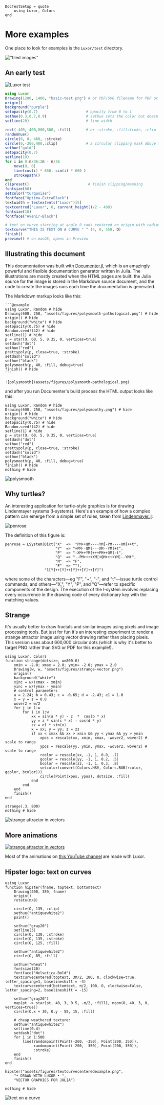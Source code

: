 ```@meta
DocTestSetup = quote
    using Luxor, Colors
end
```

# More examples

One place to look for examples is the `Luxor/test` directory.

!["tiled images"](assets/figures/tiled-images.png)

## An early test

![Luxor test](assets/figures/basic-test.png)

```julia
using Luxor
Drawing(1200, 1400, "basic-test.png") # or PDF/SVG filename for PDF or SVG
origin()
background("purple")
setopacity(0.7)                      # opacity from 0 to 1
sethue(0.3,0.7,0.9)                  # sethue sets the color but doesn't change the opacity
setline(20)                          # line width

rect(-400,-400,800,800, :fill)       # or :stroke, :fillstroke, :clip
randomhue()
circle(0, 0, 460, :stroke)
circle(0,-200,400,:clip)             # a circular clipping mask above the x axis
sethue("gold")
setopacity(0.7)
setline(10)
for i in 0:π/36:2π - π/36
    move(0, 0)
    line(cos(i) * 600, sin(i) * 600 )
    strokepath()
end
clipreset()                           # finish clipping/masking
fontsize(60)
setcolor("turquoise")
fontface("Optima-ExtraBlack")
textwidth = textextents("Luxor")[5]
textcentred("Luxor", 0, current_height()/2 - 400)
fontsize(18)
fontface("Avenir-Black")

# text on curve starting at angle 0 rads centered on origin with radius 550
textcurve("THIS IS TEXT ON A CURVE " ^ 14, 0, 550, O)
finish()
preview() # on macOS, opens in Preview
```

## Illustrating this document

This documentation was built with [Documenter.jl](https://github.com/JuliaDocs/Documenter.jl), which is an amazingly powerful and flexible documentation generator written in Julia. The illustrations are mostly created when the HTML pages are built: the Julia source for the image is stored in the Markdown source document, and the code to create the images runs each time the documentation is generated.

The Markdown markup looks like this:

`````
```@example
using Luxor, Random # hide
Drawing(600, 250, "assets/figures/polysmooth-pathological.png") # hide
origin() # hide
background("white") # hide
setopacity(0.75) # hide
Random.seed!(42) # hide
setline(1) # hide
p = star(O, 60, 5, 0.35, 0, vertices=true)
setdash("dot")
sethue("red")
prettypoly(p, close=true, :stroke)
setdash("solid")
sethue("black")
polysmooth(p, 40, :fill, debug=true)
finish() # hide
```

![polysmooth](assets/figures/polysmooth-pathological.png)
`````

and after you run Documenter's build process the HTML output looks like this:

```@example
using Luxor, Random # hide
Drawing(600, 250, "assets/figures/polysmoothy.png") # hide
origin() # hide
background("white") # hide
setopacity(0.75) # hide
Random.seed!(42) # hide
setline(1) # hide
p = star(O, 60, 5, 0.35, 0, vertices=true)
setdash("dot")
sethue("red")
prettypoly(p, close=true, :stroke)
setdash("solid")
sethue("black")
polysmooth(p, 40, :fill, debug=true)
finish() # hide
nothing # hide
```

![polysmooth](assets/figures/polysmoothy.png)

## Why turtles?

An interesting application for turtle-style graphics is for drawing Lindenmayer systems (l-systems). Here's an example of how a complex pattern can emerge from a simple set of rules, taken from [Lindenmayer.jl](https://github.com/cormullion/Lindenmayer.jl):

![penrose](assets/figures/penrose.png)

The definition of this figure is:

```
penrose = LSystem(Dict("X"  =>  "PM++QM----YM[-PM----XM]++t",
                       "Y"  => "+PM--QM[---XM--YM]+t",
                       "P"  => "-XM++YM[+++PM++QM]-t",
                       "Q"  => "--PM++++XM[+QM++++YM]--YMt",
                       "M"  => "F",
                       "F"  => ""),
                  "1[Y]++[Y]++[Y]++[Y]++[Y]")
```

where some of the characters—eg "F", "+", "-", and "t"—issue turtle control commands, and others—"X,", "Y", "P", and "Q"—refer to specific components of the design. The execution of the l-system involves replacing every occurrence in the drawing code of every dictionary key with the matching values.

## Strange

It's usually better to draw fractals and similar images using pixels and image processing tools. But just for fun it's an interesting experiment to render a strange attractor image using vector drawing rather than placing pixels. This version uses about 600,000 circular dots (which is why it's better to target PNG rather than SVG or PDF for this example!).

```@example
using Luxor, Colors
function strange(dotsize, w=800.0)
    xmin = -2.0; xmax = 2.0; ymin= -2.0; ymax = 2.0
    Drawing(w, w, "assets/figures/strange-vector.png")
    origin()
    background("white")
    xinc = w/(xmax - xmin)
    yinc = w/(ymax - ymin)
    # control parameters
    a = 2.24; b = 0.43; c = -0.65; d = -2.43; e1 = 1.0
    x = y = z = 0.0
    wover2 = w/2
    for j in 1:w
        for i in 1:w
            xx = sin(a * y) - z  *  cos(b * x)
            yy = z * sin(c * x) - cos(d * y)
            zz = e1 * sin(x)
            x = xx; y = yy; z = zz
            if xx < xmax && xx > xmin && yy < ymax && yy > ymin
                xpos = rescale(xx, xmin, xmax, -wover2, wover2) # scale to range
                ypos = rescale(yy, ymin, ymax, -wover2, wover2) # scale to range
                rcolor = rescale(xx, -1, 1, 0.0, .7)
                gcolor = rescale(yy, -1, 1, 0.2, .5)
                bcolor = rescale(zz, -1, 1, 0.3, .8)
                setcolor(convert(Colors.HSV, Colors.RGB(rcolor, gcolor, bcolor)))
                circle(Point(xpos, ypos), dotsize, :fill)
            end
        end
    end
    finish()
end

strange(.3, 800)
nothing # hide
```

![strange attractor in vectors](assets/figures/strange-vector.png)

## More animations

[![strange attractor in vectors](assets/figures/animation-screengrab.jpg)](https://youtu.be/1FA2FgJU6dM)

Most of the animations on [this YouTube channel](https://www.youtube.com/channel/UCfd52kTA5JpzOEItSqXLQxg) are made with Luxor.

## Hipster logo: text on curves

```@example
using Luxor
function hipster(fname, toptext, bottomtext)
    Drawing(400, 350, fname)
    origin()
    rotate(π/8)

    circle(O, 135, :clip)
    sethue("antiquewhite2")
    paint()

    sethue("gray20")
    setline(3)
    circle(O, 130, :stroke)
    circle(O, 135, :stroke)
    circle(O, 125, :fill)

    sethue("antiquewhite2")
    circle(O, 85, :fill)

    sethue("wheat")
    fontsize(20)
    fontface("Helvetica-Bold")
    textcurvecentered(toptext, 3π/2, 100, O, clockwise=true,  letter_spacing=1, baselineshift = -4)
    textcurvecentered(bottomtext, π/2, 100, O, clockwise=false, letter_spacing=2, baselineshift = -15)

    sethue("gray20")
    map(pt -> star(pt, 40, 3, 0.5, -π/2, :fill), ngon(O, 40, 3, 0, vertices=true))
    circle(O.x + 30, O.y - 55, 15, :fill)

    # cheap weathered texture:
    sethue("antiquewhite2")
    setline(0.4)
    setdash("dot")
    for i in 1:500
        line(randompoint(Point(-200, -350), Point(200, 350)),
             randompoint(Point(-200, -350), Point(200, 350)),
             :stroke)
    end
    finish()
end

hipster("assets/figures/textcurvecenteredexample.png",
    "• DRAWN WITH LUXOR • ",
    "VECTOR GRAPHICS FOR JULIA")

nothing # hide
```

![text on a curve](assets/figures/textcurvecenteredexample.png)
